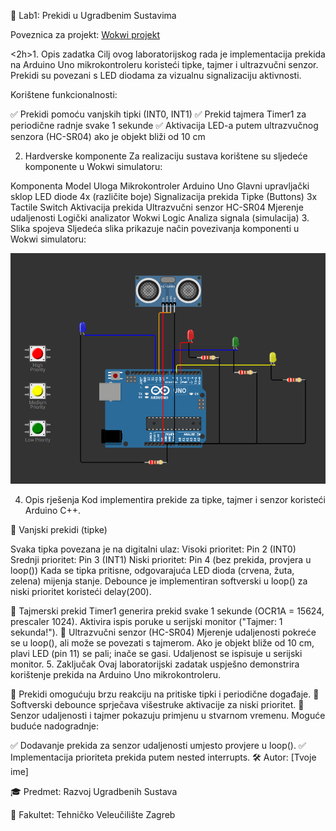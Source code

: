 📖 Lab1: Prekidi u Ugradbenim Sustavima

Poveznica za projekt: [Wokwi projekt](https://wokwi.com/projects/427284724839193601)


<2h>1. Opis zadatka</h2>
Cilj ovog laboratorijskog rada je implementacija prekida na Arduino Uno mikrokontroleru koristeći tipke, tajmer i ultrazvučni senzor. Prekidi su povezani s LED diodama za vizualnu signalizaciju aktivnosti.

Korištene funkcionalnosti:

✅ Prekidi pomoću vanjskih tipki (INT0, INT1)
✅ Prekid tajmera Timer1 za periodične radnje svake 1 sekunde
✅ Aktivacija LED-a putem ultrazvučnog senzora (HC-SR04) ako je objekt bliži od 10 cm

2. Hardverske komponente
Za realizaciju sustava korištene su sljedeće komponente u Wokwi simulatoru:

Komponenta	Model	Uloga
Mikrokontroler	Arduino Uno	Glavni upravljački sklop
LED diode	4x (različite boje)	Signalizacija prekida
Tipke (Buttons)	3x Tactile Switch	Aktivacija prekida
Ultrazvučni senzor	HC-SR04	Mjerenje udaljenosti
Logički analizator	Wokwi Logic	Analiza signala (simulacija)
3. Slika spojeva
Sljedeća slika prikazuje način povezivanja komponenti u Wokwi simulatoru:

![Arduino Setup](slika.png)




4. Opis rješenja
Kod implementira prekide za tipke, tajmer i senzor koristeći Arduino C++.

📌 Vanjski prekidi (tipke)

Svaka tipka povezana je na digitalni ulaz:
Visoki prioritet: Pin 2 (INT0)
Srednji prioritet: Pin 3 (INT1)
Niski prioritet: Pin 4 (bez prekida, provjera u loop())
Kada se tipka pritisne, odgovarajuća LED dioda (crvena, žuta, zelena) mijenja stanje.
Debounce je implementiran softverski u loop() za niski prioritet koristeći delay(200).

📌 Tajmerski prekid
Timer1 generira prekid svake 1 sekunde (OCR1A = 15624, prescaler 1024).
Aktivira ispis poruke u serijski monitor ("Tajmer: 1 sekunda!").
📌 Ultrazvučni senzor (HC-SR04)
Mjerenje udaljenosti pokreće se u loop(), ali može se povezati s tajmerom.
Ako je objekt bliže od 10 cm, plavi LED (pin 11) se pali; inače se gasi.
Udaljenost se ispisuje u serijski monitor.
5. Zaključak
Ovaj laboratorijski zadatak uspješno demonstrira korištenje prekida na Arduino Uno mikrokontroleru.

🔹 Prekidi omogućuju brzu reakciju na pritiske tipki i periodične događaje.
🔹 Softverski debounce sprječava višestruke aktivacije za niski prioritet.
🔹 Senzor udaljenosti i tajmer pokazuju primjenu u stvarnom vremenu.
Moguće buduće nadogradnje:

✅ Dodavanje prekida za senzor udaljenosti umjesto provjere u loop().
✅ Implementacija prioriteta prekida putem nested interrupts.
🛠 Autor: [Tvoje ime]

🎓 Predmet: Razvoj Ugradbenih Sustava

🏫 Fakultet: Tehničko Veleučilište Zagreb
